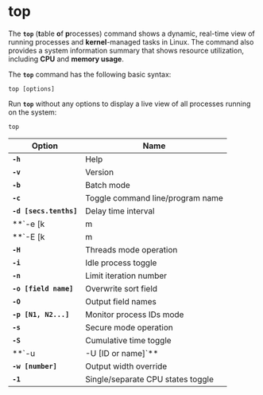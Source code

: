 # top

The **`top`** (**t**able **o**f **p**rocesses) command shows a dynamic, real-time view of running processes and **kernel**-managed tasks in Linux. The command also provides a system information summary that shows resource utilization, including **CPU** and **memory usage**.

The **`top`** command has the following basic syntax:

```
top [options]
```

Run **`top`** without any options to display a live view of all processes running on the system:

```
top
```

| Option | Name |
| --- | --- |
| **`-h`** | Help |
| **`-v`** | Version |
| **`-b`** | Batch mode |
| **`-c`** | Toggle command line/program name |
| **`-d [secs.tenths]`** | Delay time interval |
| **`-e [k | m | g | t | p]`** | Toggle task memory scaling |
| **`-E [k | m | g | t | p | e]`** | Toggle summary memory scaling |
| **`-H`** | Threads mode operation |
| **`-i`** | Idle process toggle |
| **`-n`** | Limit iteration number |
| **`-o [field name]`** | Overwrite sort field |
| **`-O`** | Output field names |
| **`-p [N1, N2...]`** | Monitor process IDs mode |
| **`-s`** | Secure mode operation |
| **`-S`** | Cumulative time toggle |
| **`-u | -U [ID or name]`** | User filter mode |
| **`-w [number]`** | Output width override |
| **`-1`** | Single/separate CPU states toggle |
